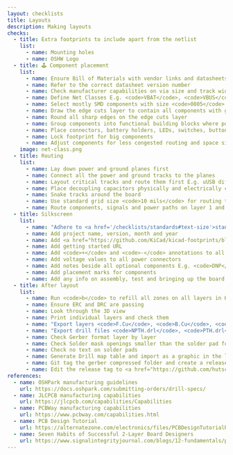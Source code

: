 ```yaml
---
layout: checklists
title: Layouts
description: Making layouts
checks:
  - title: Extra footprints to include apart from the netlist
    list:
      - name: Mounting holes
      - name: OSHW Logo
  - title: 🕹 Component placement
    list:
      - name: Ensure Bill of Materials with vendor links and datasheets are ready
      - name: Refer to the correct datasheet version number
      - name: Check manufacturer capabilities on via size and track width
      - name: Define Net Classes E.g. <code>VBAT</code>, <code>VBUS</code>, <code>3V3</code> are power
      - name: Select mostly SMD components with size <code>0805</code>
      - name: Draw the edge cuts layer to contain all components with grid size <code>1.000mm</code>
      - name: Round all sharp edges on the edge cuts layer
      - name: Group components into functional building blocks where possible with grid <code>25 mils</code>
      - name: Place connectors, battery holders, LEDs, switches, buttons and antennas for mechanical considerations  with grid <code>25 mils</code>
      - name: Lock footprint for big components
      - name: Adjust components for less congested routing and space signal traces far apart
    image: net-class.png
  - title: Routing
    list:
      - name: Lay down power and ground planes first
      - name: Connect all the power and ground tracks to the planes
      - name: Layout critical tracks and route them first E.g. uUSB differential pairs
      - name: Place decoupling capacitors physically and electrically close to the desired components
      - name: Snake tracks around the board
      - name: Use standard grid size <code>10 mils</code> for routing traces
      - name: Route components, signals and power paths on layer 1 and ground return on layer 2
  - title: Silkscreen
    list:
      - name: "Adhere to <a href='/checklists/standards#text-size'>standard text size</a>"
      - name: Add project name, version, month and year
      - name: Add <a href="https://github.com/KiCad/kicad-footprints/blob/master/Symbol.pretty/OSHW-Logo2_9.8x8mm_SilkScreen.kicad_mod">open source hardware logo</a> <code>9.8x8mm</code>
      - name: Add getting started URL
      - name: Add <code>+</code> and <code>-</code> annotations to all power connectors
      - name: Add voltage values to all power connectors
      - name: Add notes beside all optional components E.g. <code>DNP</code>
      - name: Add placement marks for components
      - name: Add any info on assembly, test and bringing up the board
  - title: After layout
    list:
      - name: Run <code>b</code> to refill all zones on all layers in KiCad
      - name: Ensure ERC and DRC are passing
      - name: Look through the 3D view
      - name: Print individual layers and check them
      - name: "Export layers <code>F.Cu</code>, <code>B.Cu</code>, <code>F.SilkS</code> <code>B.SilkS</code>, <code>F.Mask</code>, <code>B.Mas</code>, <code>Edge.Cuts</code> in Gerber format"
      - name: "Export drill files <code>NPTH.drl</code>, <code>PTH.drl</code>"
      - name: Check Gerber format layer by layer
      - name: Check Solder mask openings smaller than the solder pad for stencils
      - name: Check no text on solder pads
      - name: Generate Drill map table and import as a graphic in the layout
      - name: Git tag the gerber compressed folder and create a release <code>git tag -a V1.0 -m "V1.0" && git push --tags</code>
      - name: Edit the release tag to <a href="https://github.com/hutscape/oak/releases/tag/V1.0">add the gerber zip folder</a>
references:
  - name: OSHPark manufacturing guidelines
    url: https://docs.oshpark.com/submitting-orders/drill-specs/
  - name: JLCPCB manufacturing capabilities
    url: https://jlcpcb.com/capabilities/Capabilities
  - name: PCBWay manufacturing capabilities
    url: https://www.pcbway.com/capabilities.html
  - name: PCB Design Tutorial
    url: https://alternatezone.com/electronics/files/PCBDesignTutorialRevA.pdf
  - name: Seven Habits of Successful 2-Layer Board Designers
    url: https://www.signalintegrityjournal.com/blogs/12-fundamentals/post/1207-seven-habits-of-successful-2-layer-board-designers#comments
---
```

